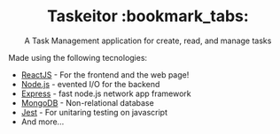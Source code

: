 <h1 align="center">Taskeitor :bookmark_tabs: </h1>
<p align="center"> A Task Management application for create, read, and manage tasks </p>

 Made using the following tecnologies: 
 * [ReactJS] - For the frontend and the web page!
 * [Node.js] - evented I/O for the backend
 * [Express] - fast node.js network app framework 
 * [MongoDB] - Non-relational database
 * [Jest] - For unitaring testing on javascript
 * And more...
 
 [Node.js]: <http://nodejs.org>
 [Express]: <http://expressjs.com>
 [ReactJs]: <https://reactjs.org>
 [Express]: <https://expressjs.com/>
 [MongoDB]: <https://www.mongodb.com/>
 [Jest]: <https://jestjs.io/>
